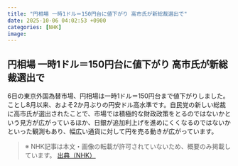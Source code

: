 ```yaml
---
title: "円相場 一時1ドル＝150円台に値下がり 高市氏が新総裁選出で"
date: 2025-10-06 04:02:53 +0900
categories: [NHK]
image: 
---
```

## 円相場 一時1ドル＝150円台に値下がり 高市氏が新総裁選出で

6日の東京外国為替市場、円相場は一時1ドル＝150円台まで値下がりしました。ことし8月以来、およそ2か月ぶりの円安ドル高水準です。自民党の新しい総裁に高市氏が選出されたことで、市場では積極的な財政政策をとるのではないかという見方が広がっているほか、日銀が追加利上げを進めにくくなるのではないかといった観測もあり、幅広い通貨に対して円を売る動きが広がっています。

> ※ NHK記事は本文・画像の転載が許可されていないため、概要のみ掲載しています。
[出典（NHK）](http://www3.nhk.or.jp/news/html/20251006/k10014942221000.html)
